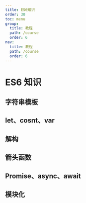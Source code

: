 ```yaml
---
title: ES6知识
order: 30
toc: menu
group:
  title: 教程
  path: /course
  order: 6
nav:
  title: 教程
  path: /course
  order: 6
---
```


# ES6 知识

## 字符串模板

## let、cosnt、var

## 解构

## 箭头函数

## Promise、async、await

## 模块化
